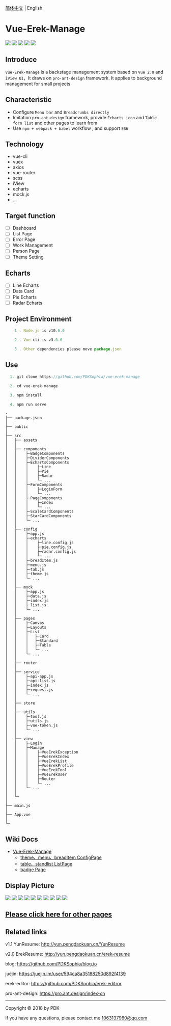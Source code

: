 [简体中文](./README.md) | English

# Vue-Erek-Manage

![](https://img.shields.io/badge/vue-2.5.2-blue.svg)
![](https://img.shields.io/badge/license-MIT-orange.svg)
![](https://img.shields.io/badge/echarts-4.1.0-yellow.svg)
![](https://img.shields.io/badge/iView-3.1.3-green.svg)
![](https://img.shields.io/badge/axios-0.18.0-red.svg)

## Introduce

`Vue-Erek-Manage` is a backstage management system based on `Vue 2.0` and `iView UI`，It draws on `pro-ant-design` framework. It applies to background management for small projects

## Characteristic

- Configure `Menu bar` and `Breadcrumbs directly`
- Imitation `pro-ant-design` framework, provide `Echarts icon` and `Table form list` and other pages to learn from
- Use `npm + webpack + babel` workflow , and support `ES6`

## Technology

- vue-cli
- vuex
- axios
- vue-router
- scss
- iView
- echarts
- mock.js
- ...

## Target function

- [ ] Dashboard
- [ ] List Page
- [ ] Error Page
- [ ] Work Management
- [ ] Person Page
- [ ] Theme Setting

## Echarts

- [ ] Line Echarts
- [ ] Data Card
- [ ] Pie Echarts
- [ ] Radar Echarts

## Project Environment

```javascript
    1 . Node.js is v10.6.0

    2 . Vue-cli is v3.0.0

    3 . Other dependencies please move package.json

```

## Use

```javascript
  1. git clone https://github.com/PDKSophia/vue-erek-manage

  2. cd vue-erek-manage

  3. npm install

  4. npm run serve
```

```
·
├── package.json
│ 
├── public
│ 
├── src
│   ├── assets
│   │
│   ├── components
│   │    ├─BadgeComponents
│   │    ├─DividerComponents
│   │    ├─EchartsComponents
│   │    │    ├─Line
│   │    │    ├─Pie
│   │    │    ├─Radar
│   │    │    └─ ...
│   │    ├─FormComponents
│   │    │    ├─LoginForm
│   │    │    └─ ...
│   │    ├─PageComponents
│   │    │    ├─Index
│   │    │    └─ ...
│   │    ├─ScaleCardComponents
│   │    ├─StarCardComponents
│   │    └─ ...
│   │
│   ├── config
│   │    ├─app.js
│   │    ├─echarts
│   │    │    ├─line.config.js
│   │    │    ├─pie.config.js
│   │    │    ├─radar.config.js
│   │    │    └─ ...
│   │    ├─breadItem.js
│   │    ├─menu.js
│   │    ├─tab.js
│   │    ├─theme.js
│   │    └─ ...
│   │
│   ├── mock
│   │    ├─app.js
│   │    ├─data.js
│   │    ├─index.js
│   │    ├─list.js
│   │    └─ ...
│   │
│   ├── pages
│   │    ├─Canvas
│   │    ├─Layouts
│   │    ├─List
│   │    │   ├─Card
│   │    │   ├─Standard
│   │    │   ├─Table
│   │    │   └─ ...
│   │    └─ ...
│   │
│   ├── router
│   │
│   ├── service
│   │    ├─api-app.js
│   │    ├─api-list.js
│   │    ├─index.js
│   │    ├─request.js
│   │    └─ ...
│   │
│   ├── store
│   │
│   ├── utils
│   │    ├─tool.js
│   │    ├─utils.js
│   │    ├─vue-token.js
│   │    └─ ...
│   │
│   ├── view
│   │    ├─Login
│   │    ├─Manage
│   │    │    ├─VueErekException
│   │    │    ├─VueErekIndex
│   │    │    ├─VueErekList
│   │    │    ├─VueErekProfile
│   │    │    ├─VueErekTool
│   │    │    ├─VueErekUser
│   │    │    ├─Router
│   │    │    └─ ...
│   │    └─ ...
│   │
│   └─
│ 
├── main.js
│ 
├── App.vue
│ 
└─
```

## Wiki Docs

- [Vue-Erek-Manage](https://github.com/PDKSophia/vue-erek-manage/wiki/Vue-Erek-Manage-%E6%96%87%E6%A1%A3)
  - [theme、menu、breadItem ConfigPage](https://github.com/PDKSophia/vue-erek-manage/wiki/%E9%85%8D%E7%BD%AE%E7%9B%B8%E5%85%B3%E6%96%87%E6%A1%A3)
  - [table、standlist ListPage](https://github.com/PDKSophia/vue-erek-manage/wiki/%E5%88%97%E8%A1%A8%E9%A1%B5)
  - [badge Page](https://github.com/PDKSophia/vue-erek-manage/wiki/%E5%BE%BD%E7%AB%A0)

## Display Picture

<img src='https://github.com/PDKSophia/erek-resume-manage/raw/master/image/vue-erek-0.png'>

<img src='https://github.com/PDKSophia/erek-resume-manage/raw/master/image/vue-erek-1.png'>

<img src='https://github.com/PDKSophia/erek-resume-manage/raw/master/image/vue-erek-2.png'>

<img src='https://github.com/PDKSophia/erek-resume-manage/raw/master/image/vue-erek-3.png'>

<img src='https://github.com/PDKSophia/erek-resume-manage/raw/master/image/vue-erek-4.png'>

<img src='https://github.com/PDKSophia/erek-resume-manage/raw/master/image/vue-erek-5.png'>

<img src='https://github.com/PDKSophia/erek-resume-manage/raw/master/image/vue-erek-6.png'>

<img src='https://github.com/PDKSophia/erek-resume-manage/raw/master/image/vue-erek-exception-403.png'>

<img src='https://github.com/PDKSophia/erek-resume-manage/raw/master/image/vue-erek-exception-404.png'>

<img src='https://github.com/PDKSophia/erek-resume-manage/raw/master/image/vue-erek-exception-500.png'>

## [Please click here for other pages](https://github.com/PDKSophia/vue-erek-manage/wiki)

## Related links

v1.1 YunResume: http://yun.pengdaokuan.cn/YunResume

v2.0 ErekResume: http://yun.pengdaokuan.cn/erek-resume

blog: https://github.com/PDKSophia/blog.io

juejin: https://juejin.im/user/594ca8a35188250d892f4139

erek-editor: https://github.com/PDKSophia/erek-editror

pro-ant-design: https://pro.ant.design/index-cn

---

Copyright © 2018 by PDK

If you have any questions, please contact me 1063137960@qq.com
